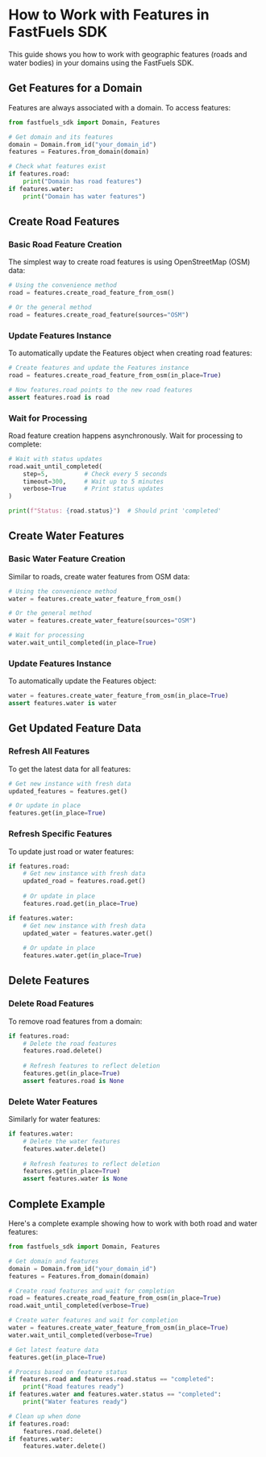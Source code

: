 # How to Work with Features in FastFuels SDK

This guide shows you how to work with geographic features (roads and water bodies) in your domains using the FastFuels SDK.

## Get Features for a Domain

Features are always associated with a domain. To access features:

```python
from fastfuels_sdk import Domain, Features

# Get domain and its features
domain = Domain.from_id("your_domain_id")
features = Features.from_domain(domain)

# Check what features exist
if features.road:
    print("Domain has road features")
if features.water:
    print("Domain has water features")
```

## Create Road Features

### Basic Road Feature Creation

The simplest way to create road features is using OpenStreetMap (OSM) data:

```python
# Using the convenience method
road = features.create_road_feature_from_osm()

# Or the general method
road = features.create_road_feature(sources="OSM")
```

### Update Features Instance

To automatically update the Features object when creating road features:

```python
# Create features and update the Features instance
road = features.create_road_feature_from_osm(in_place=True)

# Now features.road points to the new road features
assert features.road is road
```

### Wait for Processing

Road feature creation happens asynchronously. Wait for processing to complete:

```python
# Wait with status updates
road.wait_until_completed(
    step=5,          # Check every 5 seconds
    timeout=300,     # Wait up to 5 minutes
    verbose=True     # Print status updates
)

print(f"Status: {road.status}")  # Should print 'completed'
```

## Create Water Features

### Basic Water Feature Creation

Similar to roads, create water features from OSM data:

```python
# Using the convenience method
water = features.create_water_feature_from_osm()

# Or the general method
water = features.create_water_feature(sources="OSM")

# Wait for processing
water.wait_until_completed(in_place=True)
```

### Update Features Instance

To automatically update the Features object:

```python
water = features.create_water_feature_from_osm(in_place=True)
assert features.water is water
```

## Get Updated Feature Data

### Refresh All Features

To get the latest data for all features:

```python
# Get new instance with fresh data
updated_features = features.get()

# Or update in place
features.get(in_place=True)
```

### Refresh Specific Features

To update just road or water features:

```python
if features.road:
    # Get new instance with fresh data
    updated_road = features.road.get()
    
    # Or update in place
    features.road.get(in_place=True)

if features.water:
    # Get new instance with fresh data
    updated_water = features.water.get()
    
    # Or update in place
    features.water.get(in_place=True)
```

## Delete Features

### Delete Road Features

To remove road features from a domain:

```python
if features.road:
    # Delete the road features
    features.road.delete()
    
    # Refresh features to reflect deletion
    features.get(in_place=True)
    assert features.road is None
```

### Delete Water Features

Similarly for water features:

```python
if features.water:
    # Delete the water features
    features.water.delete()
    
    # Refresh features to reflect deletion
    features.get(in_place=True)
    assert features.water is None
```

## Complete Example

Here's a complete example showing how to work with both road and water features:

```python
from fastfuels_sdk import Domain, Features

# Get domain and features
domain = Domain.from_id("your_domain_id")
features = Features.from_domain(domain)

# Create road features and wait for completion
road = features.create_road_feature_from_osm(in_place=True)
road.wait_until_completed(verbose=True)

# Create water features and wait for completion
water = features.create_water_feature_from_osm(in_place=True)
water.wait_until_completed(verbose=True)

# Get latest feature data
features.get(in_place=True)

# Process based on feature status
if features.road and features.road.status == "completed":
    print("Road features ready")
if features.water and features.water.status == "completed":
    print("Water features ready")

# Clean up when done
if features.road:
    features.road.delete()
if features.water:
    features.water.delete()
```